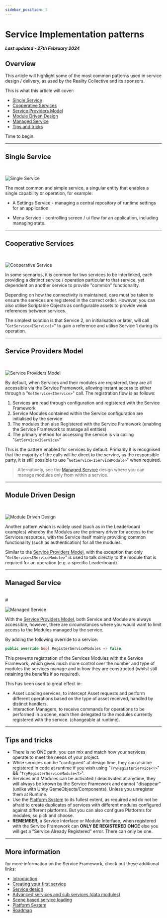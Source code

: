 ```yaml
---
sidebar_position: 5
---
```


# Service Implementation patterns

***Last updated - 27th February 2024***

## Overview

This article will highlight some of the most common patterns used in service design / delivery, as used by the Reality Collective and its sponsors.

This is what this article will cover:

* [Single Service](#single-service)
* [Cooperative Services](#cooperative-services)
* [Service Providers Model](#service-providers-model)
* [Module Driven Design](#module-driven-design)
* [Managed Service](#managed-service)
* [Tips and tricks](#tips-and-tricks)

Time to begin.

---

## Single Service

<br/>

![Single Service](./images/05_01_SingleService.png)

The most common and simple service, a singular entity that enables a single capability or operation, for example:

* A Settings Service - managing a central repository of runtime settings for an application

* Menu Service - controlling screen / ui flow for an application, including managing state.

---

## Cooperative Services

<br/>

![Cooperative Service](./images/05_02_CooperativeServices.png)

In some scenarios, it is common for two services to be interlinked, each providing a distinct service / operation particular to that service, yet dependent on another service to provide "common" functionality.

Depending on how the connectivity is maintained, care must be taken to ensure the services are registered in the correct order.  However, you can also utilise Scriptable Objects as configurable assets to provide weak references between services.

The simplest solution is that Service 2, on initialisation or later, will call "```GetService<IService1>```" to gain a reference and utilise Service 1 during its operation.

---

## Service Providers Model

<br/>

![Service Providers Model](./images/05_03_ServiceProviderPattern.png)

By default, when Services and their modules are registered, they are all accessible via the Service Framework, allowing instant access to either through a "```GetService<IService>```" call.  The registration flow is as follows:

1. Services are read through configuration and registered with the Service Framework
2. Service Modules contained within the Service configuration are initialised by the service
3. The modules then also Registered with the Service Framework (enabling the Service Framework to manage all entities)
4. The primary method for accessing the service is via calling "```GetService<IService>```"

This is the pattern enabled for services by default.  Primarily it is recognised that the majority of the calls will be direct to the service, as the responsible party, it is still possible to use "```GetService<IServiceModule>```" when required.

> Alternatively, see the [Managed Service](#managed-service) design where you can manage modules only from within a service.

---

## Module Driven Design

<br/>

![Module Driven Design](./images/05_04_ModuleDrivenDesign.png)

Another pattern which is widely used (such as in the Leaderboard examples) whereby the Modules are the primary driver for access to the Services resources, with the Service itself mainly providing common functionality (such as authentication) for all the modules.

Similar to the [Service Providers Model](#service-providers-model), with the exception that only "```GetService<IServiceModule>```" is used to talk directly to the module that is required for an operation (e.g. a specific Leaderboard)

---

## Managed Service

<br/>#

![Managed Service](./images/05_05_ManagedService.png)

With the [Service Providers Model](#service-providers-model), both Service and Module are always accessible, however, there are circumstances where you would want to limit access to the Modules managed by the service.

By adding the following override to a service:

```csharp
public override bool RegisterServiceModules => false;
```

This prevents registration of the Services Modules with the Service Framework, which gives much more control over the number and type of modules the services manage and in how they are constructed (whilst still retaining the benefits if so required).

This has been used to great effect in:

* Asset Loading services, to intercept Asset requests and perform different operations based on the type of asset received, handled by distinct handlers.
* Interaction Managers, to receive commands for operations to be performed in a scene, each then delegated to the modules currently registered with the service. (changeable at runtime).

---

## Tips and tricks

* There is no ONE path, you can mix and match how your services operate to meet the needs of your project.
* While services can be "configured" at design time, they can also be registered in code at runtime if you wish using "```TryRegisterService<T>```" && "```TryRegisterServiceModule<T>```".
* Services and Modules can be activated / deactivated at anytime, they will always be known by the Service Framework and cannot "disappear" (unlike with Unity GameObjects/Components). Unless you unregister them at Runtime.
* Use the [Platform System](/docs/features/platform_system.md) to its fullest extent, as required and do not be afraid to create duplicates of services with different modules configured against different platforms.  But you can also configure Platforms for modules, so pick and choose.
* **REMEMBER**, a Service Interface or Module Interface, when registered with the Service Framework can **ONLY BE REGISTERED ONCE** else you will get a "Service Already Registered" error.  There can only be one.

---

## More information

for more information on the Service Framework, check out these additional links:

* [Introduction](./01_introduction.md)
* [Creating your first service](./02_getting_started.md)
* [Service design](./03_service_design.md)
* [Advanced services and sub services (data modules)](./04_advanced_services.md)
* [Scene based service loading](./06_scene_based_service_manager.md)
* [Platform System](/docs/features/platform_system.md)
* [Roadmap](./07_roadmap.md)
